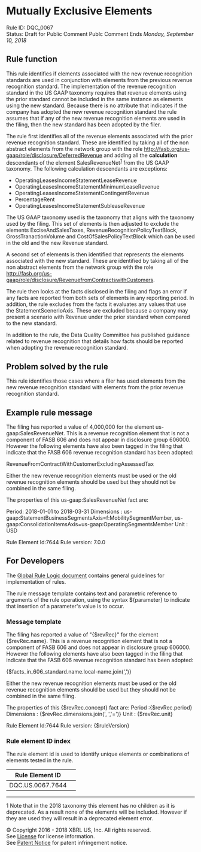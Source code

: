 # Mutually Exclusive Elements
Rule ID: DQC_0067  
Status: Draft for Public Comment
Publc Comment Ends *Monday, September 10, 2018*

## Rule function 
This rule identifies if elements associated with the new revenue recognition standards are used in conjunction with elements from the previous revenue recognition standard. The implementation of the revenue recognition standard in the US GAAP taxonomy requires that revenue elements using the prior standard cannot be included in the same instance as elements using the new standard. Because there is no attribute that indicates if the company has adopted the new revenue recognition standard the rule assumes that if any of the new revenue recognition elements are used in the filing, then the new standard has been adopted by the filer.

The rule first identifies all of the revenue elements associated with the prior revenue recognition standard. These are identified by taking all of the non abstract elements from the network group with the role http://fasb.org/us-gaap/role/disclosure/DeferredRevenue and adding all the **calculation** descendants of the element SalesRevenueNet<sup>[1](#1)</sup> from the US GAAP taxonomy. The following calculation descendants are exceptions:

- OperatingLeasesIncomeStatementLeaseRevenue
- OperatingLeasesIncomeStatementMinimumLeaseRevenue
- OperatingLeasesIncomeStatementContingentRevenue
- PercentageRent
- OperatingLeasesIncomeStatementSubleaseRevenue

The US GAAP taxonomy used is the taxonomy that aligns with the taxonomy used by the filing. This set of elements is then adjusted to exclude the elements ExciseAndSalesTaxes, RevenueRecognitionPolicyTextBlock, GrossTranactionVolume and CostOfSalesPolicyTextBlock which can be used in the old and the new Revenue standard. 

A second set of elements is then identified that represents the elements associated with the new standard. These are identified by taking all of the non abstract elements from the network group with the role http://fasb.org/us-gaap/role/disclosure/RevenuefromContractswithCustomers.

The rule then looks at the facts disclosed in the filing and flags an error if any facts are reported from both sets of elements in any reporting period. In addition, the rule excludes from the facts it evaluates any values that use the StatementScenerioAxis. These are excluded because a company may present a scenario with Revenue under the prior standard when compared to the new standard.

In addition to the rule, the Data Quality Committee has published guidance related to revenue recognition that details how facts should be reported when adopting the revenue recognition standard.

## Problem solved by the rule
This rule identifies those cases where a filer has used elements from the new revenue recognition standard with elements from the prior revenue recognition standard.

## Example rule message
The filing has reported a value of 4,000,000 for the element us-gaap:SalesRevenueNet. This is a revenue recognition element that is not a component of FASB 606 and does not appear in disclosure group 606000. However the following elements have also been tagged in the filing that indicate that the FASB 606 revenue recognition standard has been adopted:

RevenueFromContractWithCustomerExcludingAssessedTax

Either the new revenue recognition elements must be used or the old revenue recognition elements should be used but they should not be combined in the same filing.

The properties of this us-gaap:SalesRevenueNet fact are:

Period: 2018-01-01 to 2018-03-31
Dimensions : us-gaap:StatementBusinessSegmentsAxis=f:MobilitySegmentMember, us-gaap:ConsolidationItemsAxis=us-gaap:OperatingSegmentsMember
Unit : USD

Rule Element Id:7644
Rule version: 7.0.0

## For Developers
The [Global Rule Logic document](https://github.com/DataQualityCommittee/dqc_us_rules/blob/master/docs/GlobalRuleLogic.md) contains general guidelines for implementation of rules.

The rule message template contains text and parametric reference to arguments of the rule operation, using the syntax ${parameter} to indicate that insertion of a parameter's value is to occur.

### Message template
The filing has reported a value of \"{$revRec}\" for the element {$revRec.name}. This is a revenue recognition element that is not a component of FASB 606 and does not appear in disclosure group 606000. However the following elements have also been tagged in the filing that indicate that the FASB 606 revenue recognition standard has been adopted:

{$facts_in_606_standard.name.local-name.join(',')}

Either the new revenue recognition elements must be used or the old revenue recognition elements should be used but they should not be combined in the same filing.

The properties of this {$revRec.concept} fact are:
Period :{$revRec.period}
Dimensions : {$revRec.dimensions.join(', ','=')}
Unit : {$revRec.unit}

Rule Element Id:7644
Rule version: {$ruleVersion}

### Rule element ID index 
The rule element id is used to identify unique elements or combinations of elements tested in the rule. 

|Rule Element ID||
|--------|--------|
|DQC.US.0067.7644||

---
<a name="#1"></a>1 Note that in the 2018 taxonomy this element has no children as it is deprecated. As a result none of the elements will be included. However if they are used they will result in a deprecated element error.

© Copyright 2016 - 2018 XBRL US, Inc. All rights reserved.   
See [License](https://xbrl.us/dqc-license) for license information.  
See [Patent Notice](https://xbrl.us/dqc-patent) for patent infringement notice.
